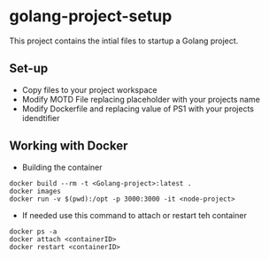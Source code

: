 # golang-project-setup

This project contains the intial files to startup a Golang project.

## Set-up

- Copy files to your project workspace
- Modify MOTD File replacing placeholder with your projects name
- Modify Dockerfile and replacing value of PS1 with your projects idendtifier

## Working with Docker

- Building the container
```
docker build --rm -t <Golang-project>:latest .
docker images
docker run -v $(pwd):/opt -p 3000:3000 -it <node-project>
```
- If needed use this command to attach or restart teh container
```
docker ps -a
docker attach <containerID>
docker restart <containerID>
```

